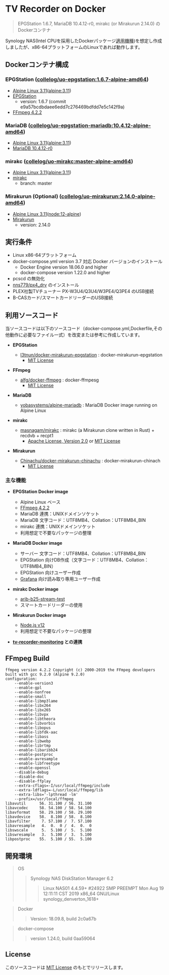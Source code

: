 # TV Recorder on Docker

> EPGStation 1.6.7, MariaDB 10.4.12-r0, mirakc (or Mirakurun 2.14.0) のDockerコンテナ

Synology NAS(Intel CPUを採用したDockerパッケージ[適用機種](https://www.synology.com/ja-jp/dsm/packages/Docker))を想定し作成しましたが、x86-64プラットフォームのLinuxであれば動作します。


## Dockerコンテナ構成

### EPGStation ([collelog/uo-epgstation:1.6.7-alpine-amd64](https://hub.docker.com/r/collelog/uo-epgstation))
- [Alpine Linux 3.11](https://alpinelinux.org/)([alpine:3.11](https://hub.docker.com/_/alpine))
- [EPGStation](https://github.com/l3tnun/EPGStation)
  - version: 1.6.7 (commit e9a57bcdbdaee6edd7c276469bdfdd7e5c142f9a)
- [FFmpeg 4.2.2](https://www.ffmpeg.org/)

### MariaDB ([collelog/uo-epgstation-mariadb:10.4.12-alpine-amd64](https://hub.docker.com/r/collelog/uo-epgstation-mariadb))
- [Alpine Linux 3.11](https://alpinelinux.org/)([alpine:3.11](https://hub.docker.com/_/alpine))
- [MariaDB 10.4.12-r0](https://mariadb.org/)

### mirakc ([collelog/uo-mirakc:master-alpine-amd64](https://hub.docker.com/r/collelog/uo-mirakc))
- [Alpine Linux 3.11](https://alpinelinux.org/)([alpine:3.11](https://hub.docker.com/_/alpine))
- [mirakc](https://github.com/masnagam/mirakc)
  - branch: master

### Mirakurun (Optional) ([collelog/uo-mirakurun:2.14.0-alpine-amd64](https://hub.docker.com/r/collelog/uo-mirakurun))
- [Alpine Linux 3.11](https://alpinelinux.org/)([node:12-alpine](https://hub.docker.com/_/node/))
- [Mirakurun](https://github.com/Chinachu/Mirakurun)
  - version: 2.14.0

## 実行条件
- Linux x86-64プラットフォーム
- docker-compose.yml version 3.7 対応 Docker バージョンのインストール
  - Docker Engine version 18.06.0 and higher
  - docker-compose version 1.22.0 and higher
- pcscd の無効化
- [nns779/px4_drv](https://github.com/nns779/px4_drv) のインストール
- PLEX社製TVチューナー PX-W3U4/Q3U4/W3PE4/Q3PE4 のUSB接続
- B-CASカード/スマートカードリーダーのUSB接続


## 利用ソースコード
当ソースコードは以下のソースコード（docker-compose.yml,Dockerfile,その他動作に必要なファイル一式）を改変または参考に作成しています。

- **EPGStation**
  - [l3tnun/docker-mirakurun-epgstation](https://github.com/l3tnun/docker-mirakurun-epgstation) : docker-mirakurun-epgstation
    - [MIT License](https://github.com/l3tnun/docker-mirakurun-epgstation/blob/master/LICENSE)

- **FFmpeg**
  - [alfg/docker-ffmpeg](https://github.com/alfg/docker-ffmpeg) : docker-ffmpesg
    - [MIT License](https://github.com/alfg/docker-ffmpeg/blob/master/LICENSE)

- **MariaDB**
  - [yobasystems/alpine-mariadb](https://github.com/yobasystems/alpine-mariadb) : MariaDB Docker image running on Alpine Linux  

- **mirakc**
  - [masnagam/mirakc](https://github.com/masnagam/mirakc) : mirakc (a Mirakurun clone written in Rust) + recdvb + recpt1
    - [Apache License, Version 2.0](https://github.com/masnagam/mirakc/blob/master/LICENSE-APACHE) or [MIT License](https://github.com/masnagam/mirakc/blob/master/LICENSE-MIT)

- **Mirakurun**
  - [Chinachu/docker-mirakurun-chinachu](https://github.com/Chinachu/docker-mirakurun-chinachu) : docker-mirakurun-chinach
    - [MIT License](https://github.com/Chinachu/docker-mirakurun-chinachu/blob/master/LICENSE)


### 主な機能
- **EPGStation Docker image**
  - Alpine Linux ベース
  - [FFmpeg 4.2.2](https://www.ffmpeg.org/)
  - MariaDB 連携：UNIXドメインソケット
  - MariaDB 文字コード：UTF8MB4、Collation：UTF8MB4_BIN
  - mirakc 連携：UNIXドメインソケット
  - 利用想定で不要なパッケージの整理

- **MariaDB Docker image**
  - サーバー 文字コード：UTF8MB4、Collation：UTF8MB4_BIN
  - EPGStation 向けDB作成（文字コード：UTF8MB4、Collation：UTF8MB4_BIN）
  - EPGStation 向けユーザー作成
  - [Grafana](https://grafana.com/) 向け読み取り専用ユーザー作成

- **mirakc Docker image**
  - [arib-b25-stream-test](https://www.npmjs.com/package/arib-b25-stream-test)
  - スマートカードリーダーの使用

- **Mirakurun Docker image**
  - [Node.js v12](https://nodejs.org/ja/)
  - 利用想定で不要なパッケージの整理

- **[tv-recorder-monitoring](https://github.com/collelog/tv-recorder-monitoring) との連携**

## FFmpeg Build
```
ffmpeg version 4.2.2 Copyright (c) 2000-2019 the FFmpeg developers
built with gcc 9.2.0 (Alpine 9.2.0)
configuration: 
	--enable-version3
	--enable-gpl
	--enable-nonfree
	--enable-small
	--enable-libmp3lame
	--enable-libx264
	--enable-libx265
	--enable-libvpx
	--enable-libtheora
	--enable-libvorbis
	--enable-libopus
	--enable-libfdk-aac
	--enable-libass
	--enable-libwebp
	--enable-librtmp
	--enable-libaribb24
	--enable-postproc
	--enable-avresample
	--enable-libfreetype
	--enable-openssl
	--disable-debug
	--disable-doc
	--disable-ffplay
	--extra-cflags=-I/usr/local/ffmpeg/include
	--extra-ldflags=-L/usr/local/ffmpeg/lib
	--extra-libs='-lpthread -lm'
	--prefix=/usr/local/ffmpeg
libavutil      56. 31.100 / 56. 31.100
libavcodec     58. 54.100 / 58. 54.100
libavformat    58. 29.100 / 58. 29.100
libavdevice    58.  8.100 / 58.  8.100
libavfilter     7. 57.100 /  7. 57.100
libavresample   4.  0.  0 /  4.  0.  0
libswscale      5.  5.100 /  5.  5.100
libswresample   3.  5.100 /  3.  5.100
libpostproc    55.  5.100 / 55.  5.100
```

## 開発環境
> OS
>>Synology NAS DiskStation Manager 6.2
>>>Linux NAS01 4.4.59+ #24922 SMP PREEMPT Mon Aug 19 12:11:11 CST 2019 x86_64 GNU/Linux synology_denverton_1618+

>Docker
>> Version: 18.09.8, build 2c0a67b

>docker-compose
>> version 1.24.0, build 0aa59064

## License
このソースコードは [MIT License](https://github.com/collelog/tv-recorder/blob/master/LICENSE) のもとでリリースします。

